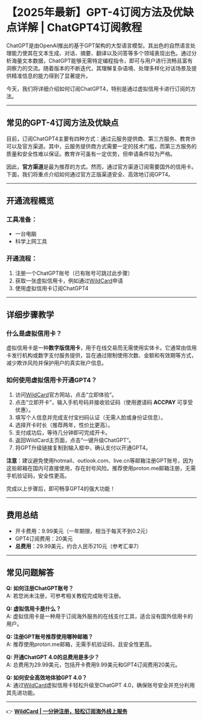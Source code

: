 # 【2025年最新】GPT-4订阅方法及优缺点详解 | ChatGPT4订阅教程

ChatGPT是由OpenAI推出的基于GPT架构的大型语言模型。其出色的自然语言处理能力使其在文本生成、对话、摘要、翻译以及问答等多个领域表现出色。通过分析海量文本数据，ChatGPT能够无需特定编程指令，即可与用户进行流畅且富有洞察力的交流。随着版本的不断迭代，其理解复杂语境、处理多样化对话场景及提供精准信息的能力得到了显著提升。

今天，我们将详细介绍如何订阅ChatGPT4，特别是通过虚拟信用卡进行订阅的方法。

---

## 常见的GPT-4订阅方法及优缺点

目前，订阅ChatGPT4主要有四种方式：通过云服务提供商、第三方服务、教育许可以及官方渠道。其中，云服务提供商方式需要一定的技术门槛，而第三方服务的质量和安全性难以保证。教育许可虽有一定优势，但申请条件较为严格。

因此，**官方渠道**是最为推荐的方式。然而，通过官方渠道订阅需要国外的信用卡。下面，我们将重点介绍如何通过官方正版渠道安全、高效地订阅GPT4。

---

## 开通流程概览

### 工具准备：
- 一台电脑
- 科学上网工具

### 开通流程：
1. 注册一个ChatGPT账号（已有账号可跳过此步骤）
2. 获取一张虚拟信用卡，例如通过[WildCard](https://bbtdd.com/WildCard)申请
3. 使用虚拟信用卡订阅ChatGPT4

---

## 详细步骤教学

### 什么是虚拟信用卡？
虚拟信用卡是一种**数字版信用卡**，用于在线交易而无需使用实体卡。它通常由信用卡发行机构或数字支付服务提供，旨在通过限制使用次数、金额和有效期等方式，减少欺诈风险并保护用户的真实账户信息。

### 如何使用虚拟信用卡开通GPT4？

1. 访问[WildCard](https://bbtdd.com/WildCard)官方网站，点击“立即体验”。
2. 点击“立即开卡”，输入手机号码并接收验证码（使用邀请码 **ACCPAY** 可享受优惠）。
3. 填写个人信息并完成支付宝扫码认证（无需人脸或身份证信息）。
4. 选择开卡时长（推荐两年，性价比更高）。
5. 支付成功后，等待几分钟即可完成开卡。
6. 返回WildCard主页面，点击“一键升级ChatGPT”。
7. 将GPT升级链接复制到输入框中，确认支付以开通GPT4。

**注意**：建议避免使用hotmail、outlook.com、live.cn等邮箱注册GPT账号，因为这些邮箱在国内可直接使用，存在封号风险。推荐使用proton.me邮箱注册，无需手机验证码，安全性更高。

完成以上步骤后，即可畅享GPT4的强大功能！

---

## 费用总结

- 开卡费用：9.99美元（一年期限，相当于每天不到0.2元）
- GPT4订阅费用：20美元
- **总费用**：29.99美元，约合人民币210元（参考汇率7）

---

## 常见问题解答

**Q: 如何注册ChatGPT账号？**  
A: 若您尚未注册，可参考相关教程完成账号注册。

**Q: 虚拟信用卡是什么？**  
A: 虚拟信用卡是一种用于订阅海外服务的在线支付工具，适合没有国外信用卡的用户。

**Q: 注册GPT账号推荐使用哪种邮箱？**  
A: 推荐使用proton.me邮箱，无需手机验证码，且安全性更高。

**Q: 开通ChatGPT 4.0的总费用是多少？**  
A: 总费用为29.99美元，包括开卡费用9.99美元和GPT4订阅费用20美元。

**Q: 如何安全高效地体验GPT 4.0？**  
A: 通过[WildCard](https://bbtdd.com/WildCard)虚拟信用卡轻松升级至ChatGPT 4.0，确保账号安全并充分利用其先进功能。

---

👉 **[WildCard | 一分钟注册，轻松订阅海外线上服务](https://bbtdd.com/WildCard)**
